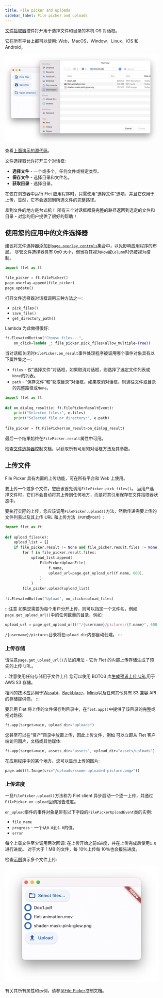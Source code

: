 ```yaml
---
title: File picker and uploads
sidebar_label: File picker and uploads
---
```


[文件拾取器](/docs/controls/filepicker)控件打开用于选择文件和目录的本机 OS 对话框。

它在所有平台上都可以使用: Web，MacOS，Window，Linux，iOS 和 Android。

<img src="/img/docs/controls/file-picker/file-picker-all-modes-demo.png" className="screenshot-80" />

查看[上面演示的源代码](https://github.com/flet-dev/examples/blob/main/python/controls/file-picker/file-picker-all-modes.py)。

文件选择器允许打开三个对话框:

- **选择文件** - 一个或多个，任何文件或特定类型。
- **保存文件** - 选择目录和文件名。
- **获取目录** - 选择目录。

在仅在浏览器中运行 Flet 应用程序时，只需使用“选择文件”选项，并且它仅用于上传，显然，它不会返回到所选文件的完整路径。

拿到文件的地方是台式机！ 所有三个对话框都将完整的路径返回到选定的文件和目录 - 对您的用户提供了很好的帮助！

## 使用您的应用中的文件选择器

建议将文件选择器添加到[`page.overlay.controls`](/docs/controls/page#overlay)集合中，以免影响应用程序的布局。 尽管文件选择器具有 0x0 大小，但当将其视为`Row`或`Column`时仍被视为控制。

```python
import flet as ft

file_picker = ft.FilePicker()
page.overlay.append(file_picker)
page.update()
```

打开文件选择器对话框调用三种方法之一:

- `pick_files()`
- `save_file()`
- `get_directory_path()`

Lambda 为此做得很好:

```python
ft.ElevatedButton("Choose files...",
    on_click=lambda _: file_picker.pick_files(allow_multiple=True))
```

当对话框关闭时`FilePicker.on_result`事件处理程序被调用哪个事件对象具有以下属性集之一:

- `files` - 仅“选择文件”对话框，如果取消对话框，则选择了选定文件列表或`None`的列表。
- `path` - “保存文件”和“获取目录”对话框，如果取消对话框，则通往文件或目录的完整路径或`None`。

```python
import flet as ft

def on_dialog_result(e: ft.FilePickerResultEvent):
    print("Selected files:", e.files)
    print("Selected file or directory:", e.path)

file_picker = ft.FilePicker(on_result=on_dialog_result)
```

最后一个结果始终在`FilePicker.result`属性中可用。

检查[文件选择器](/docs/controls/filepicker)控制文档，以获取所有可用的对话框方法及其参数。

## 上传文件

File Picker 具有内置的上传功能，可在所有平台和 Web 上使用。

要上传一个或多个文件，您应该首先调用`FilePicker.pick_files()`。
当用户选择文件时，它们不会自动将其上传到任何地方，而是将其引用保存在文件拾取器状态中。

要执行实际的上传，您应该调用`FilePicker.upload()`方法，然后传递需要上传的文件列表以及其上传 URL 和上传方法（`PUT`或`POST`）:

```python
import flet as ft

def upload_files(e):
    upload_list = []
    if file_picker.result != None and file_picker.result.files != None:
        for f in file_picker.result.files:
            upload_list.append(
                FilePickerUploadFile(
                    f.name,
                    upload_url=page.get_upload_url(f.name, 600),
                )
            )
        file_picker.upload(upload_list)

ft.ElevatedButton("Upload", on_click=upload_files)
```

:::注意
如果您需要为每个用户分开上传，则可以指定一个文件名，例如`page.get_upload_url()`中的任何数量的目录，例如:

```python
upload_url = page.get_upload_url(f"/{username}/pictures/{f.name}", 600)
```

`/{username}/pictures`目录将在`upload_dir`内部自动创建。
:::

### 上传存储

请注意`page.get_upload_url()`方法的用法 - 它为 Flet 的内部上传存储生成了预先的上传 URL。

:::注意使用任何存储用于文件上传
您可以使用 BOTO3 库[生成预设上传 URL](https://boto3.amazonaws.com/v1/documentation/api/latest/guide/s3-presigned-urls.html#generating-a-presigned-url-to-upload-a-file)用于 AWS S3 存储。

相同的技术应适用于[Wasabi](https://wasabi.com/)，[Backblaze](https://www.backblaze.com/)，[Minio](https://min.io/)以及任何其他具有 S3 兼容 API 的存储提供商。
:::

要启用 Flet 将上传的文件保存到目录中，在`flet.app()`中提供了该目录的完整或相对路径:

```python
ft.app(target=main, upload_dir="uploads")
```

您甚至可以在“资产”目录中放置上传，因此上传文件，例如 可以立即从 Flet 客户端访问图片，文档或其他媒体:

```python
ft.app(target=main, assets_dir="assets", upload_dir="assets/uploads")
```

在应用程序中的某个地方，您可以显示上传的图片:

```python
page.add(ft.Image(src="/uploads/<some-uploaded-picture.png>"))
```

### 上传进度

一旦`FilePicker.upload()`方法称为 Flet client 异步启动一个逐一上传，并通过`FilePicker.on_upload`回调报告进度。

`on_upload`事件的事件对象是带有以下字段的`FilePickerUploadEvent`类的实例:

- `file_name`
- `progress` - 一个从`0.0`到`1.0`的值。
- `error`

每个上载文件至少调用两次回调: 在上传开始之前`0`进度，并在上传完成后使用`1.0`进行进度。 对于大于 1 MB 的文件，每 10％上传每 10％也会报告进度。

检查[示例](https://github.com/flet-dev/examples/blob/main/python/controls/file-picker/file-picker-upload-progress.py)演示多个文件上传:

<img src="/img/docs/controls/file-picker/file-picker-multiple-uploads.png" className="screenshot-40" />

有关其所有属性和示例，请参见[File Picker](/docs/controls/filepicker)控制文档。
